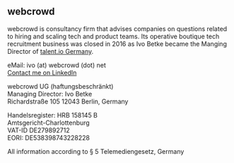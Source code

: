 ## webcrowd 
webcrowd is consultancy firm that advises companies on questions related to hiring and scaling tech and product teams.
Its operative boutique tech recruitment business was closed in 2016 as Ivo Betke became the Manging Director of <a href="https://www.talent.io">talent.io Germany</a>. 

eMail: ivo (at) webcrowd (dot) net  
<a href="https://www.linkedin.com/in/ibetke">Contact me on LinkedIn</a>  

webcrowd UG (haftungsbeschränkt)  
Managing Director: Ivo Betke  
Richardstraße 105
12043 Berlin, Germany  

Handelsregister: HRB 158145 B  
Amtsgericht-Charlottenburg  
VAT-ID DE279892712  
EORI: DE538398743228228

All information according to § 5 Telemediengesetz, Germany  
